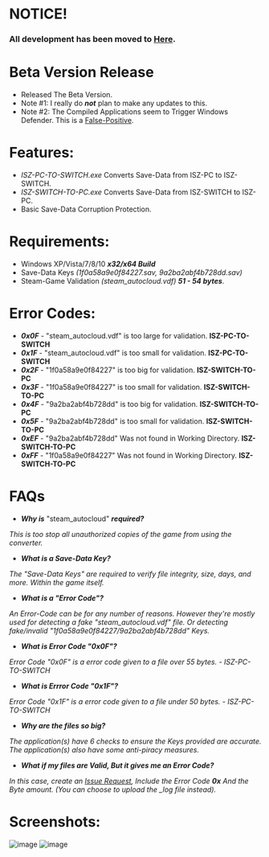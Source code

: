 # NOTICE!
### All development has been moved to [Here](https://github.com/Cracko298/ISZ2021-Save-Converter).


# Beta Version Release
- Released The Beta Version.
- Note #1: I really do ***not*** plan to make any updates to this.
- Note #2: The Compiled Applications seem to Trigger Windows Defender. This is a [False-Positive](https://www.safetydetectives.com/blog/what-are-antivirus-false-positives-how-to-fix-them/).

# Features:
- *ISZ-PC-TO-SWITCH.exe* Converts Save-Data from ISZ-PC to ISZ-SWITCH.
- *ISZ-SWITCH-TO-PC.exe* Converts Save-Data from ISZ-SWITCH to ISZ-PC.
- Basic Save-Data Corruption Protection.

# Requirements:
- Windows XP/Vista/7/8/10 ***x32/x64 Build***
- Save-Data Keys *(1f0a58a9e0f84227.sav, 9a2ba2abf4b728dd.sav)*
- Steam-Game Validation *(steam_autocloud.vdf)* ***51 - 54 bytes***.

# Error Codes:
- ***0x0F*** - "steam_autocloud.vdf" is too large for validation. **ISZ-PC-TO-SWITCH**
- ***0x1F*** - "steam_autocloud.vdf" is too small for validation. **ISZ-PC-TO-SWITCH**
- ***0x2F*** - "1f0a58a9e0f84227" is too big for validation. **ISZ-SWITCH-TO-PC**
- ***0x3F*** - "1f0a58a9e0f84227" is too small for validation. **ISZ-SWITCH-TO-PC**
- ***0x4F*** - "9a2ba2abf4b728dd" is too big for validation. **ISZ-SWITCH-TO-PC**
- ***0x5F*** - "9a2ba2abf4b728dd" is too small for validation. **ISZ-SWITCH-TO-PC**
- ***0xEF*** - "9a2ba2abf4b728dd" Was not found in Working Directory. **ISZ-SWITCH-TO-PC**
- ***0xFF*** - "1f0a58a9e0f84227" Was not found in Working Directory. **ISZ-SWITCH-TO-PC**




# FAQs
- ***Why is*** "steam_autocloud" ***required?***

*This is too stop all unauthorized copies of the game from using the converter.*

- ***What is a Save-Data Key?***

*The "Save-Data Keys" are required to verify file integrity, size, days, and more. Within the game itself.*

- ***What is a "Error Code"?***

*An Error-Code can be for any number of reasons. However they're mostly used for detecting a fake "steam_autocloud.vdf" file.*
*Or detecting fake/invalid "1f0a58a9e0f84227/9a2ba2abf4b728dd" Keys.*

- ***What is Error Code "0x0F"?***

*Error Code "0x0F" is a error code given to a file over 55 bytes. - ISZ-PC-TO-SWITCH*

- ***What is Errror Code "0x1F"?***

*Error Code "0x1F" is a error code given to a file under 50 bytes. - ISZ-PC-TO-SWITCH*

- ***Why are the files so big?***

*The application(s) have 6 checks to ensure the Keys provided are accurate. The application(s) also have some anti-piracy measures.*

- ***What if my files are Valid, But it gives me an Error Code?***

*In this case, create an [Issue Request](https://github.com/Cracko298/ISZ2-SAVE-CONVERTER/issues), Include the Error Code* ***0x*** *And the Byte amount.* *(You can choose to upload the _log file instead).*


# Screenshots:
![image](https://user-images.githubusercontent.com/78656905/183311418-d5eb2981-9073-4094-b399-a75e97cf4a79.png)
![image](https://user-images.githubusercontent.com/78656905/183311455-9e195b41-70f0-4d36-b45d-0a21d8ea7137.png)
